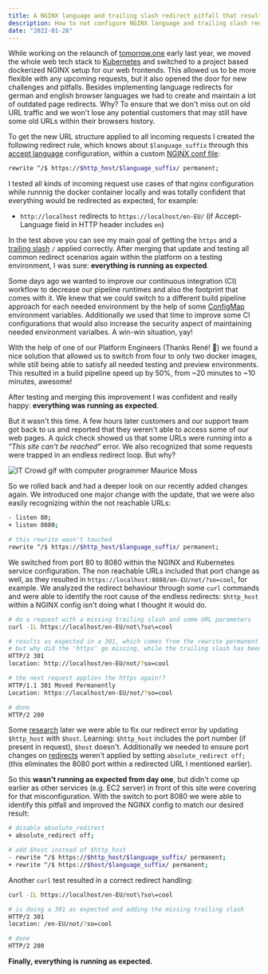 ```yaml
---
title: A NGINX language and trailing slash redirect pitfall that resulted in a "This site can't be reached" error
description: How to not configure NGINX language and trailing slash redirects with $http_host
date: "2022-01-28"
---
```


While working on the relaunch of [tomorrow.one](https://www.tomorrow.one/) early last year, we moved the whole web tech stack to [Kubernetes](https://kubernetes.io/) and switched to a project based dockerized NGINX setup for our web frontends. This allowed us to be more flexible with any upcoming requests, but it also opened the door for new challenges and pitfalls. Besides implementing language redirects for german and english browser languages we had to create and maintain a lot of outdated page redirects. Why? To ensure that we don't miss out on old URL traffic and we won't lose any potential customers that may still have some old URLs within their browsers history.

To get the new URL structure applied to all incoming requests I created the following redirect rule, which knows about `$language_suffix` through this [accept language](https://www.nginx.com/resources/wiki/modules/accept_language/#alternative) configuration, within a custom [NGINX conf file](http://nginx.org/en/docs/beginners_guide.html#conf_structure):

```sh
rewrite ^/$ https://$http_host/$language_suffix/ permanent;
```

I tested all kinds of incoming request use cases of that nginx configuration while runnnig the docker container locally and was totally confident that everything would be redirected as expected, for example:

* `http://localhost` redirects to `https://localhost/en-EU/` (if Accept-Language field in HTTP header includes `en`)

In the test above you can see my main goal of getting the `https` and a [trailing slash](https://stackoverflow.com/search?q=nginx+trailing+slash) `/` applied correctly. After merging that update and testing all common redirect scenarios again within the platform on a testing environment, I was sure: **everything is running as expected**.

Some days ago we wanted to improve our continuous integration (CI) workflow to decrease our pipeline runtimes and also the footprint that comes with it. We knew that we could switch to a different build pipeline approach for each needed environment by the help of some [ConfigMap](https://kubernetes.io/docs/concepts/configuration/configmap/) environment variables. Additionally we used that time to improve some CI configurations that would also increase the security aspect of maintaining needed environment varialbes. A win-win situation, yay!

With the help of one of our Platform Engineers (Thanks René! 👋) we found a nice solution that allowed us to switch from four to only two docker images, while still being able to satisfy all needed testing and preview environments. This resulted in a build pipeline speed up by 50%, from ~20 minutes to ~10 minutes, awesome!

After testing and merging this improvement I was confident and really happy: **everything was running as expected**.

But it wasn't this time. A few hours later customers and our support team got back to us and reported that they weren't able to access some of our web pages. A quick check showed us that some URLs were running into a *"This site can't be reached"* error. We also recognized that some requests were trapped in an endless redirect loop. But why?

![IT Crowd gif with computer programmer Maurice Moss](https://media.giphy.com/media/dbtDDSvWErdf2/giphy.gif "IT Crowd gif with computer programmer Maurice Moss")

So we rolled back and had a deeper look on our recently added changes again. We introduced one major change with the update, that we were also easily recognizing within the not reachable URLs:

```sh
- listen 80;
+ listen 8080;

# this rewrite wasn't touched
rewrite ^/$ https://$http_host/$language_suffix/ permanent;
```

We switched from port 80 to 8080 within the NGINX and Kubernetes service configuration. The non reachable URLs included that port change as well, as they resulted in `https://localhost:8080/en-EU/not/?so=cool`, for example. We analyzed the redirect behaviour through some `curl` commands and were able to identify the root cause of the endless redirects: `$http_host` within a NGINX config isn't doing what I thought it would do.

```sh
# do a request with a missing trailing slash and some URL parameters
curl -IL https://localhost/en-EU/not\?so\=cool

# results as expected in a 301, which comes from the rewrite permanent notation
# but why did the 'https' go missing, while the trailing slash has been added?
HTTP/2 301
location: http://localhost/en-EU/not/?so=cool

# the next request applies the https again!?
HTTP/1.1 301 Moved Permanently
Location: https://localhost/en-EU/not/?so=cool

# done
HTTP/2 200
```

Some [research](https://stackoverflow.com/a/15414811/1239760) later we were able to fix our redirect error by updating `$http_host` with `$host`. Learning: `$http_host` includes the port number (if present in request), `$host` doesn't. Additionally we needed to ensure port changes on [redirects](https://nginx.org/en/docs/http/ngx_http_core_module.html#absolute_redirect) weren't applied by setting `absolute_redirect off;` (this eliminates the 8080 port within a redirected URL I mentioned earlier).

So this **wasn't running as expected from day one**, but didn't come up earlier as other services (e.g. EC2 server) in front of this site were covering for that misconfiguration. With the switch to port 8080 we were able to identify this pitfall and improved the NGINX config to match our desired result:

```sh
# disable absolute_redirect
+ absolute_redirect off;

# add $host instead of $http_host
- rewrite ^/$ https://$http_host/$language_suffix/ permanent;
+ rewrite ^/$ https://$host/$language_suffix/ permanent;
```

Another `curl` test resulted in a correct redirect handling:

```sh
curl -IL https://localhost/en-EU/not\?so\=cool

# is doing a 301 as expected and adding the missing trailing slash
HTTP/2 301
location: /en-EU/not/?so=cool

# done
HTTP/2 200
```

**Finally, everything is running as expected.**
